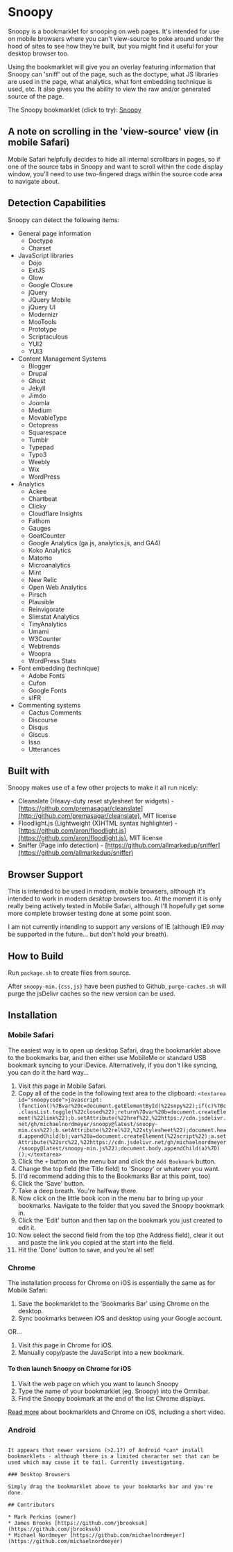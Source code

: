 # Snoopy

Snoopy is a bookmarklet for snooping on web pages. It's intended for use on mobile browsers where you can't view-source to poke around under the hood of sites to see how they're built, but you might find it useful for your desktop browser too.

Using the bookmarklet will give you an overlay featuring information that Snoopy can 'sniff' out of the page, such as the doctype, what JS libraries are used in the page, what analytics, what font embedding technique is used, etc. It also gives you the ability to view the raw and/or generated source of the page.

The Snoopy bookmarklet (click to try): <a class="bookmarklet" href="javascript:(function()%7Bvar%20c=document.getElementById(%22snpy%22);if(c)%7Bc.classList.toggle(%22closed%22);return%7Dvar%20b=document.createElement(%22link%22);b.setAttribute(%22href%22,%22https://cdn.jsdelivr.net/gh/michaelnordmeyer/snoopy@latest/snoopy-min.css%22);b.setAttribute(%22rel%22,%22stylesheet%22);document.head.appendChild(b);var%20a=document.createElement(%22script%22);a.setAttribute(%22src%22,%22https://cdn.jsdelivr.net/gh/michaelnordmeyer/snoopy@latest/snoopy-min.js%22);document.body.appendChild(a)%7D)();">Snoopy</a>

## A note on scrolling in the 'view-source' view (in mobile Safari)

Mobile Safari helpfully decides to hide all internal scrollbars in pages, so if one of the source tabs in Snoopy and want to scroll within the code display window, you'll need to use two-fingered drags within the source code area to navigate about.

## Detection Capabilities

Snoopy can detect the following items:

* General page information
  * Doctype
  * Charset
* JavaScript libraries
  * Dojo
  * ExtJS
  * Glow
  * Google Closure
  * jQuery
  * JQuery Mobile
  * jQuery UI
  * Modernizr
  * MooTools
  * Prototype
  * Scriptaculous
  * YUI2
  * YUI3
* Content Management Systems
  * Blogger
  * Drupal
  * Ghost
  * Jekyll
  * Jimdo
  * Joomla
  * Medium
  * MovableType
  * Octopress
  * Squarespace
  * Tumblr
  * Typepad
  * Typo3
  * Weebly
  * Wix
  * WordPress
* Analytics
  * Ackee
  * Chartbeat
  * Clicky
  * Cloudflare Insights
  * Fathom
  * Gauges
  * GoatCounter
  * Google Analytics (ga.js, analytics.js, and GA4)
  * Koko Analytics
  * Matomo
  * Microanalytics
  * Mint
  * New Relic
  * Open Web Analytics
  * Pirsch
  * Plausible
  * Reinvigorate
  * Slimstat Analytics
  * TinyAnalytics
  * Umami
  * W3Counter
  * Webtrends
  * Woopra
  * WordPress Stats
* Font embedding (technique)
  * Adobe Fonts
  * Cufon
  * Google Fonts
  * sIFR
* Commenting systems
  * Cactus Comments
  * Discourse
  * Disqus
  * Giscus
  * Isso
  * Utterances

## Built with

Snoopy makes use of a few other projects to make it all run nicely:

* Cleanslate (Heavy-duty reset stylesheet for widgets) - [https://github.com/premasagar/cleanslate](http://github.com/premasagar/cleanslate), MIT license
* Floodlight.js (Lightweight (X)HTML syntax highlighter) - [https://github.com/aron/floodlight.js](https://github.com/aron/floodlight.js), MIT license
* Sniffer (Page info detection) - [https://github.com/allmarkedup/sniffer](https://github.com/allmarkedup/sniffer)

## Browser Support

This is intended to be used in modern, mobile browsers, although it's intended to work in modern *desktop* browsers too. At the moment it is only really being actively tested in Mobile Safari, although I'll hopefully get some more complete browser testing done at some point soon.

I am not currently intending to support any versions of IE (although IE9 *may* be supported in the future... but don't hold your breath).

## How to Build

Run `package.sh` to create files from source.

After `snoopy-min.{css,js}` have been pushed to Github, `purge-caches.sh` will purge the jsDelivr caches so the new version can be used.

## Installation

### Mobile Safari

The easiest way is to open up desktop Safari, drag the bookmarklet above to the bookmarks bar, and then either use MobileMe or standard USB bookmark syncing to your iDevice. Alternatively, if you don't like syncing, you can do it the hard way…

1. Visit *this* page in Mobile Safari.
2. Copy all of the code in the following text area to the clipboard: `<textarea id="snoopycode">javascript:(function()%7Bvar%20c=document.getElementById(%22snpy%22);if(c)%7Bc.classList.toggle(%22closed%22);return%7Dvar%20b=document.createElement(%22link%22);b.setAttribute(%22href%22,%22https://cdn.jsdelivr.net/gh/michaelnordmeyer/snoopy@latest/snoopy-min.css%22);b.setAttribute(%22rel%22,%22stylesheet%22);document.head.appendChild(b);var%20a=document.createElement(%22script%22);a.setAttribute(%22src%22,%22https://cdn.jsdelivr.net/gh/michaelnordmeyer/snoopy@latest/snoopy-min.js%22);document.body.appendChild(a)%7D)();</textarea>`
3. Click the `+` button on the menu bar and click the `Add Bookmark` button.
4. Change the top field (the Title field) to 'Snoopy' or whatever you want.
5. (I'd recommend adding this to the Bookmarks Bar at this point, too)
6. Click the 'Save' button.
7. Take a deep breath. You're halfway there.
8. Now click on the little book icon in the menu bar to bring up your bookmarks. Navigate to the folder that you saved the Snoopy bookmark in.
9. Click the 'Edit' button and then tap on the bookmark you just created to edit it.
10. Now select the second field from the top (the Address field), clear it out and paste the link you copied at the start into the field.
11. Hit the 'Done' button to save, and you're all set!

### Chrome

The installation process for Chrome on iOS is essentially the same as for Mobile Safari:

1. Save the bookmarklet to the 'Bookmarks Bar' using Chrome on the desktop.
2. Sync bookmarks between iOS and desktop using your Google account.

OR…

1. Visit *this* page in Chrome for iOS.
2. Manually copy/paste the JavaScript into a new bookmark.

#### To then launch Snoopy on Chrome for iOS

1. Visit the web page on which you want to launch Snoopy
2. Type the name of your bookmarklet (eg. Snoopy) into the Omnibar.
3. Find the Snoopy bookmark at the end of the list Chrome displays.

[Read more](http://www.idownloadblog.com/2012/06/30/how-to-easily-use-bookmarklets-in-google-chrome-for-ios/) about bookmarklets and Chrome on iOS, including a short video.

### Android

~~~Unfortunately the stock Android browser doesn't currently support the use of the 'javascript:' pseudo-protocol bookmarklets, so Snoopy can't be installed. If anyone has any ideas on how to work around this issue, then please get in touch and open an issue or create a pull request.~~~

It appears that newer versions (>2.1?) of Android *can* install bookmarklets - although there is a limited character set that can be used which may cause it to fail. Currently investigating.

### Desktop Browsers

Simply drag the bookmarklet above to your bookmarks bar and you're done.

## Contributors

* Mark Perkins (owner)
* James Brooks [https://github.com/jbrooksuk](https://github.com/jbrooksuk)
* Michael Nordmeyer [https://github.com/michaelnordmeyer](https://github.com/michaelnordmeyer)
